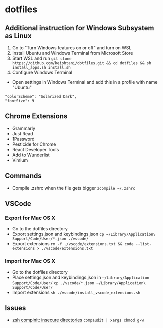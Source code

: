 # dotfiles
## Additional instruction for Windows Subsystem as Linux
1. Go to "Turn Windows features on or off" and turn on WSL
2. Install Ubuntu and Windows Terminal from Microsoft Store
3. Start WSL and run 
`git clone https://github.com/keiohtani/dotfiles.git && cd dotfiles && sh install_apps.sh install.sh`
4. Configure Windows Terminal
- Open settings in Windows Terminal and add this in a profile with name "Ubuntu"

```
"colorScheme": "Solarized Dark",
"fontSize": 9
```

## Chrome Extensions
- Grammarly
- Just Read
- 1Password
- Pesticide for Chrome
- React Developer Tools
- Add to Wunderlist
- Vimium

## Commands
- Compile .zshrc when the file gets bigger
`zcompile ~/.zshrc`

## VSCode
### Export for Mac OS X
- Go to the dotfiles directory
- Export settings.json and keybindings.json
`cp ~/Library/Application\ Support/Code/User/*.json ./vscode/`
- Export extensions
`rm -f ./vscode/extensions.txt && code --list-extensions > ./vscode/extensions.txt`
### Import for Mac OS X
- Go to the dotfiles directory
- Place settings.json and keybindings.json in `~/Library/Application Support/Code/User/`
`cp ./vscode/*.json ~/Library/Application\ Support/Code/User/`
- Import extensions
`sh ./vscode/install_vscode_extensions.sh`

## Issues
- [zsh compinit: insecure directories](https://stackoverflow.com/questions/13762280/zsh-compinit-insecure-directories)
`compaudit | xargs chmod g-w`
